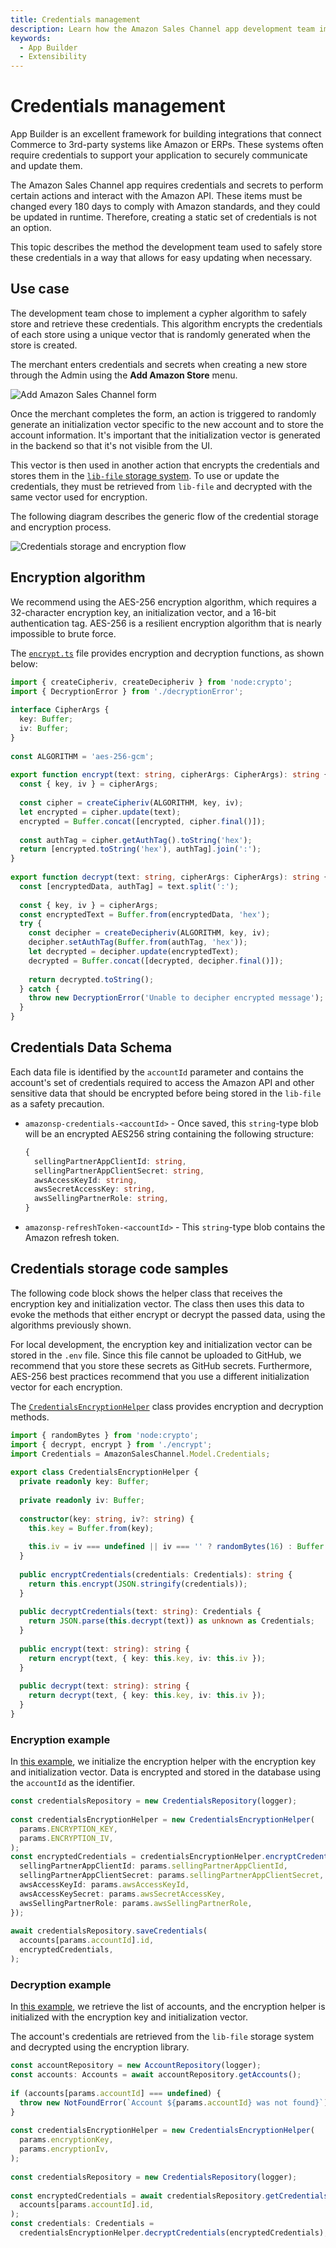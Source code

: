 ```yaml
---
title: Credentials management
description: Learn how the Amazon Sales Channel app development team implemented AES-256 encryption algorithm to store Amazon credentials and secrets.
keywords:
  - App Builder
  - Extensibility
---
```


# Credentials management

App Builder is an excellent framework for building integrations that connect Commerce to 3rd-party systems like Amazon or ERPs. These systems often require credentials to support your application to securely communicate and update them.

The Amazon Sales Channel app requires credentials and secrets to perform certain actions and interact with the Amazon API. These items must be changed every 180 days to comply with Amazon standards, and they could be updated in runtime. Therefore, creating a static set of credentials is not an option.

This topic describes the method the development team used to safely store these credentials in a way that allows for easy updating when necessary.

## Use case

The development team chose to implement a cypher algorithm to safely store and retrieve these credentials. This algorithm encrypts the credentials of each store using a unique vector that is randomly generated when the store is created.

The merchant enters credentials and secrets when creating a new store through the Admin using the **Add Amazon Store** menu.

![Add Amazon Sales Channel form](../../_images/add-amazon-sales-channel.png)

Once the merchant completes the form, an action is triggered to randomly generate an initialization vector specific to the new account and to store the account information. It's important that the initialization vector is generated in the backend so that it's not visible from the UI.

This vector is then used in another action that encrypts the credentials and stores them in the [`lib-file` storage system](https://github.com/adobe/aio-lib-files). To use or update the credentials, they must be retrieved from `lib-file` and decrypted with the same vector used for encryption.

The following diagram describes the generic flow of the credential storage and encryption process.

![Credentials storage and encryption flow](../../_images/credentials-flow.png)

## Encryption algorithm

We recommend using the AES-256 encryption algorithm, which requires a 32-character encryption key, an initialization vector, and a 16-bit authentication tag. AES-256 is a resilient encryption algorithm that is nearly impossible to brute force.

The [`encrypt.ts`](https://github.com/adobe/amazon-sales-channel-app-builder/blob/main/actions-src/shared/security/encrypt.ts) file provides encryption and decryption functions, as shown below:

```typescript
import { createCipheriv, createDecipheriv } from 'node:crypto';
import { DecryptionError } from './decryptionError';
 
interface CipherArgs {
  key: Buffer;
  iv: Buffer;
}
 
const ALGORITHM = 'aes-256-gcm';
 
export function encrypt(text: string, cipherArgs: CipherArgs): string {
  const { key, iv } = cipherArgs;
 
  const cipher = createCipheriv(ALGORITHM, key, iv);
  let encrypted = cipher.update(text);
  encrypted = Buffer.concat([encrypted, cipher.final()]);
 
  const authTag = cipher.getAuthTag().toString('hex');
  return [encrypted.toString('hex'), authTag].join(':');
}
 
export function decrypt(text: string, cipherArgs: CipherArgs): string {
  const [encryptedData, authTag] = text.split(':');
 
  const { key, iv } = cipherArgs;
  const encryptedText = Buffer.from(encryptedData, 'hex');
  try {
    const decipher = createDecipheriv(ALGORITHM, key, iv);
    decipher.setAuthTag(Buffer.from(authTag, 'hex'));
    let decrypted = decipher.update(encryptedText);
    decrypted = Buffer.concat([decrypted, decipher.final()]);
 
    return decrypted.toString();
  } catch {
    throw new DecryptionError('Unable to decipher encrypted message');
  }
}
```

## Credentials Data Schema

Each data file is identified by the `accountId` parameter and contains the account's set of credentials required to access the Amazon API and other sensitive data that should be encrypted before being stored in the `lib-file` as a safety precaution.

* `amazonsp-credentials-<accountId>` - Once saved, this `string`-type blob will be an encrypted AES256 string containing the following structure:

   ```typescript
   {
     sellingPartnerAppClientId: string,
     sellingPartnerAppClientSecret: string,
     awsAccessKeyId: string,
     awsSecretAccessKey: string,
     awsSellingPartnerRole: string,
   }
   ```

* `amazonsp-refreshToken-<accountId>` - This `string`-type blob contains the Amazon refresh token.

## Credentials storage code samples

The following code block shows the helper class that receives the encryption key and initialization vector. The class then uses this data to evoke the methods that either encrypt or decrypt the passed data, using the algorithms previously shown.

For local development, the encryption key and initialization vector can be stored in the `.env` file. Since this file cannot be uploaded to GitHub, we recommend that you store these secrets as GitHub secrets. Furthermore, AES-256 best practices recommend that you use a different initialization vector for each encryption.

The [`CredentialsEncryptionHelper`](https://github.com/adobe/amazon-sales-channel-app-builder/blob/main/actions-src/shared/security/credentialsEncryptionHelper.ts) class provides encryption and decryption methods.

```typescript
import { randomBytes } from 'node:crypto';
import { decrypt, encrypt } from './encrypt';
import Credentials = AmazonSalesChannel.Model.Credentials;
 
export class CredentialsEncryptionHelper {
  private readonly key: Buffer;
 
  private readonly iv: Buffer;
 
  constructor(key: string, iv?: string) {
    this.key = Buffer.from(key);
 
    this.iv = iv === undefined || iv === '' ? randomBytes(16) : Buffer.from(iv);
  }
 
  public encryptCredentials(credentials: Credentials): string {
    return this.encrypt(JSON.stringify(credentials));
  }
 
  public decryptCredentials(text: string): Credentials {
    return JSON.parse(this.decrypt(text)) as unknown as Credentials;
  }
 
  public encrypt(text: string): string {
    return encrypt(text, { key: this.key, iv: this.iv });
  }
 
  public decrypt(text: string): string {
    return decrypt(text, { key: this.key, iv: this.iv });
  }
}
```

### Encryption example

In [this example](https://github.com/adobe/amazon-sales-channel-app-builder/blob/main/actions-src/api/account/runtime/storeCredentials.ts), we initialize the encryption helper with the encryption key and initialization vector. Data is encrypted and stored in the database using the `accountId` as the identifier.

```typescript
const credentialsRepository = new CredentialsRepository(logger);
 
const credentialsEncryptionHelper = new CredentialsEncryptionHelper(
  params.ENCRYPTION_KEY,
  params.ENCRYPTION_IV,
);
const encryptedCredentials = credentialsEncryptionHelper.encryptCredentials({
  sellingPartnerAppClientId: params.sellingPartnerAppClientId,
  sellingPartnerAppClientSecret: params.sellingPartnerAppClientSecret,
  awsAccessKeyId: params.awsAccessKeyId,
  awsAccessKeySecret: params.awsSecretAccessKey,
  awsSellingPartnerRole: params.awsSellingPartnerRole,
});
 
await credentialsRepository.saveCredentials(
  accounts[params.accountId].id,
  encryptedCredentials,
);
```

### Decryption example

In [this example](https://github.com/adobe/amazon-sales-channel-app-builder/blob/main/actions-src/api/account/runtime/getCredentials.ts), we retrieve the list of accounts, and the encryption helper is initialized with the encryption key and initialization vector.

The account's credentials are retrieved from the `lib-file` storage system and decrypted using the encryption library.

```typescript
const accountRepository = new AccountRepository(logger);
const accounts: Accounts = await accountRepository.getAccounts();
 
if (accounts[params.accountId] === undefined) {
  throw new NotFoundError(`Account ${params.accountId} was not found}`);
}
 
const credentialsEncryptionHelper = new CredentialsEncryptionHelper(
  params.encryptionKey,
  params.encryptionIv,
);
 
const credentialsRepository = new CredentialsRepository(logger);
 
const encryptedCredentials = await credentialsRepository.getCredentials(
  accounts[params.accountId].id,
);
const credentials: Credentials =
  credentialsEncryptionHelper.decryptCredentials(encryptedCredentials);
```
